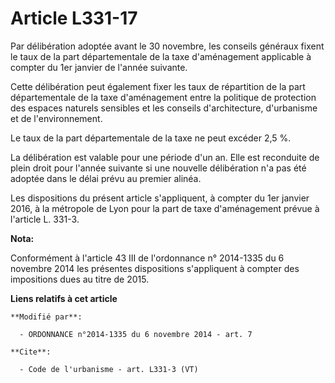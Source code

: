 # Article L331-17

Par délibération adoptée avant le 30 novembre, les conseils généraux fixent le taux de la part départementale de la taxe
d'aménagement applicable à compter du 1er janvier de l'année suivante. 

Cette délibération peut également fixer les taux de répartition de la part départementale de la taxe d'aménagement entre la
politique de protection des espaces naturels sensibles et les conseils d'architecture, d'urbanisme et de l'environnement. 

Le taux de la part départementale de la taxe ne peut excéder 2,5 %. 

La délibération est valable pour une période d'un an. Elle est reconduite de plein droit pour l'année suivante si une
nouvelle délibération n'a pas été adoptée dans le délai prévu au premier alinéa. 

Les dispositions du présent article s'appliquent, à compter du 1er janvier 2016, à la métropole de Lyon pour la part de taxe
d'aménagement prévue à l'article L. 331-3.

**Nota:**

Conformément à l'article 43 III de l'ordonnance n° 2014-1335 du 6 novembre 2014 les présentes dispositions s'appliquent à
compter des impositions dues au titre de 2015.

**Liens relatifs à cet article**

	**Modifié par**:

	  - ORDONNANCE n°2014-1335 du 6 novembre 2014 - art. 7

	**Cite**:

	  - Code de l'urbanisme - art. L331-3 (VT)
